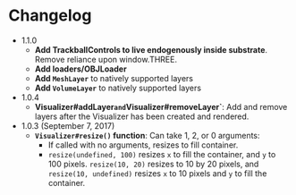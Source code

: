 # Changelog

- 1.1.0
    - **Add TrackballControls to live endogenously inside substrate**. Remove reliance upon window.THREE.
	- **Add loaders/OBJLoader**
	- **Add `MeshLayer`** to natively supported layers
	- **Add `VolumeLayer`** to natively supported layers
- 1.0.4
    - **Visualizer#addLayer` and `Visualizer#removeLayer`**: Add and remove layers after the Visualizer has been created and rendered.
- 1.0.3 (September 7, 2017)
    - **`Visualizer#resize()` function**: Can take 1, 2, or 0 arguments:
        - If called with no arguments, resizes to fill container.
        - `resize(undefined, 100)` resizes `x` to fill the container, and `y` to 100 pixels. `resize(10, 20)` resizes to 10 by 20 pixels, and `resize(10, undefined)` resizes `x` to 10 pixels and `y` to fill the container.
